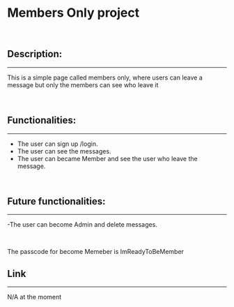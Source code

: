 # Members Only project

<br/>

## Description:
---
This is a simple page called members only, where users can leave a message but only the members can see who leave it

<br/>

## Functionalities:
---
- The user can sign up /login.
- The user can see the messages.
- The user can became Member and see the user who leave the message.

<br />

## Future functionalities:
---

-The user can become Admin and delete messages.

<br />

The passcode for become Memeber is ImReadyToBeMember



## Link
---
N/A at the moment
